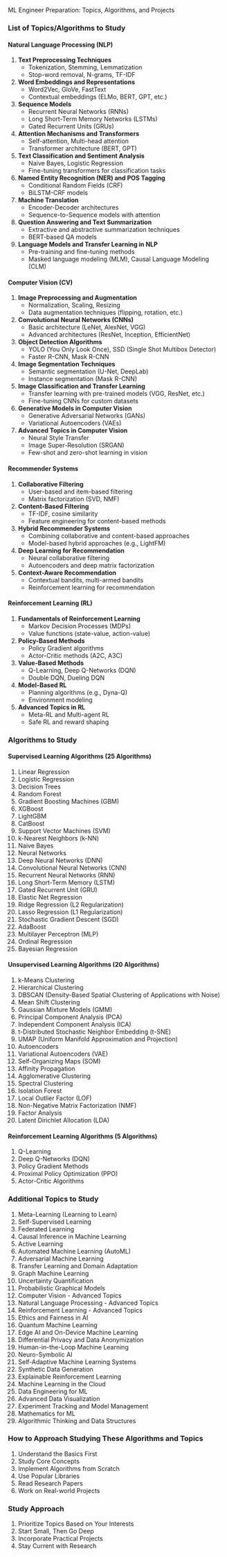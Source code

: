 
ML Engineer Preparation: Topics, Algorithms, and Projects

### List of Topics/Algorithms to Study

#### Natural Language Processing (NLP)
1. **Text Preprocessing Techniques**
   - Tokenization, Stemming, Lemmatization
   - Stop-word removal, N-grams, TF-IDF
2. **Word Embeddings and Representations**
   - Word2Vec, GloVe, FastText
   - Contextual embeddings (ELMo, BERT, GPT, etc.)
3. **Sequence Models**
   - Recurrent Neural Networks (RNNs)
   - Long Short-Term Memory Networks (LSTMs)
   - Gated Recurrent Units (GRUs)
4. **Attention Mechanisms and Transformers**
   - Self-attention, Multi-head attention
   - Transformer architecture (BERT, GPT)
5. **Text Classification and Sentiment Analysis**
   - Naive Bayes, Logistic Regression
   - Fine-tuning transformers for classification tasks
6. **Named Entity Recognition (NER) and POS Tagging**
   - Conditional Random Fields (CRF)
   - BiLSTM-CRF models
7. **Machine Translation**
   - Encoder-Decoder architectures
   - Sequence-to-Sequence models with attention
8. **Question Answering and Text Summarization**
   - Extractive and abstractive summarization techniques
   - BERT-based QA models
9. **Language Models and Transfer Learning in NLP**
   - Pre-training and fine-tuning methods
   - Masked language modeling (MLM), Causal Language Modeling (CLM)

#### Computer Vision (CV)
1. **Image Preprocessing and Augmentation**
   - Normalization, Scaling, Resizing
   - Data augmentation techniques (flipping, rotation, etc.)
2. **Convolutional Neural Networks (CNNs)**
   - Basic architecture (LeNet, AlexNet, VGG)
   - Advanced architectures (ResNet, Inception, EfficientNet)
3. **Object Detection Algorithms**
   - YOLO (You Only Look Once), SSD (Single Shot Multibox Detector)
   - Faster R-CNN, Mask R-CNN
4. **Image Segmentation Techniques**
   - Semantic segmentation (U-Net, DeepLab)
   - Instance segmentation (Mask R-CNN)
5. **Image Classification and Transfer Learning**
   - Transfer learning with pre-trained models (VGG, ResNet, etc.)
   - Fine-tuning CNNs for custom datasets
6. **Generative Models in Computer Vision**
   - Generative Adversarial Networks (GANs)
   - Variational Autoencoders (VAEs)
7. **Advanced Topics in Computer Vision**
   - Neural Style Transfer
   - Image Super-Resolution (SRGAN)
   - Few-shot and zero-shot learning in vision

#### Recommender Systems
1. **Collaborative Filtering**
   - User-based and item-based filtering
   - Matrix factorization (SVD, NMF)
2. **Content-Based Filtering**
   - TF-IDF, cosine similarity
   - Feature engineering for content-based methods
3. **Hybrid Recommender Systems**
   - Combining collaborative and content-based approaches
   - Model-based hybrid approaches (e.g., LightFM)
4. **Deep Learning for Recommendation**
   - Neural collaborative filtering
   - Autoencoders and deep matrix factorization
5. **Context-Aware Recommendation**
   - Contextual bandits, multi-armed bandits
   - Reinforcement learning for recommendation

#### Reinforcement Learning (RL)
1. **Fundamentals of Reinforcement Learning**
   - Markov Decision Processes (MDPs)
   - Value functions (state-value, action-value)
2. **Policy-Based Methods**
   - Policy Gradient algorithms
   - Actor-Critic methods (A2C, A3C)
3. **Value-Based Methods**
   - Q-Learning, Deep Q-Networks (DQN)
   - Double DQN, Dueling DQN
4. **Model-Based RL**
   - Planning algorithms (e.g., Dyna-Q)
   - Environment modeling
5. **Advanced Topics in RL**
   - Meta-RL and Multi-agent RL
   - Safe RL and reward shaping

### Algorithms to Study

#### Supervised Learning Algorithms (25 Algorithms)
1. Linear Regression
2. Logistic Regression
3. Decision Trees
4. Random Forest
5. Gradient Boosting Machines (GBM)
6. XGBoost
7. LightGBM
8. CatBoost
9. Support Vector Machines (SVM)
10. k-Nearest Neighbors (k-NN)
11. Naive Bayes
12. Neural Networks
13. Deep Neural Networks (DNN)
14. Convolutional Neural Networks (CNN)
15. Recurrent Neural Networks (RNN)
16. Long Short-Term Memory (LSTM)
17. Gated Recurrent Unit (GRU)
18. Elastic Net Regression
19. Ridge Regression (L2 Regularization)
20. Lasso Regression (L1 Regularization)
21. Stochastic Gradient Descent (SGD)
22. AdaBoost
23. Multilayer Perceptron (MLP)
24. Ordinal Regression
25. Bayesian Regression

#### Unsupervised Learning Algorithms (20 Algorithms)
1. k-Means Clustering
2. Hierarchical Clustering
3. DBSCAN (Density-Based Spatial Clustering of Applications with Noise)
4. Mean Shift Clustering
5. Gaussian Mixture Models (GMM)
6. Principal Component Analysis (PCA)
7. Independent Component Analysis (ICA)
8. t-Distributed Stochastic Neighbor Embedding (t-SNE)
9. UMAP (Uniform Manifold Approximation and Projection)
10. Autoencoders
11. Variational Autoencoders (VAE)
12. Self-Organizing Maps (SOM)
13. Affinity Propagation
14. Agglomerative Clustering
15. Spectral Clustering
16. Isolation Forest
17. Local Outlier Factor (LOF)
18. Non-Negative Matrix Factorization (NMF)
19. Factor Analysis
20. Latent Dirichlet Allocation (LDA)

#### Reinforcement Learning Algorithms (5 Algorithms)
1. Q-Learning
2. Deep Q-Networks (DQN)
3. Policy Gradient Methods
4. Proximal Policy Optimization (PPO)
5. Actor-Critic Algorithms

### Additional Topics to Study

1. Meta-Learning (Learning to Learn)
2. Self-Supervised Learning
3. Federated Learning
4. Causal Inference in Machine Learning
5. Active Learning
6. Automated Machine Learning (AutoML)
7. Adversarial Machine Learning
8. Transfer Learning and Domain Adaptation
9. Graph Machine Learning
10. Uncertainty Quantification
11. Probabilistic Graphical Models
12. Computer Vision - Advanced Topics
13. Natural Language Processing - Advanced Topics
14. Reinforcement Learning - Advanced Topics
15. Ethics and Fairness in AI
16. Quantum Machine Learning
17. Edge AI and On-Device Machine Learning
18. Differential Privacy and Data Anonymization
19. Human-in-the-Loop Machine Learning
20. Neuro-Symbolic AI
21. Self-Adaptive Machine Learning Systems
22. Synthetic Data Generation
23. Explainable Reinforcement Learning
24. Machine Learning in the Cloud
25. Data Engineering for ML
26. Advanced Data Visualization
27. Experiment Tracking and Model Management
28. Mathematics for ML
29. Algorithmic Thinking and Data Structures

### How to Approach Studying These Algorithms and Topics
1. Understand the Basics First
2. Study Core Concepts
3. Implement Algorithms from Scratch
4. Use Popular Libraries
5. Read Research Papers
6. Work on Real-world Projects

### Study Approach
1. Prioritize Topics Based on Your Interests
2. Start Small, Then Go Deep
3. Incorporate Practical Projects
4. Stay Current with Research
